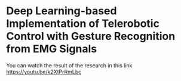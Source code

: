 # Deep Learning-based Implementation of Telerobotic Control with Gesture Recognition from EMG Signals

You can watch the result of the research in this link https://youtu.be/k2XtPrRmLbc
